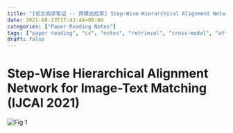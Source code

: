 ```yaml
---
title: "[论文阅读笔记 -- 跨模态检索] Step-Wise Hierarchical Alignment Network (IJCAI 2021)"
date: 2021-08-23T17:43:44+08:00
categories: ["Paper Reading Notes"]
tags: ["paper reading", "cv", "notes", "retrieval", "cross-modal", "attention", "probability"]
draft: false
---
```


# Step-Wise Hierarchical Alignment Network for Image-Text Matching (IJCAI 2021)

![Fig 1](/images/2021/PRN82/1.png)
